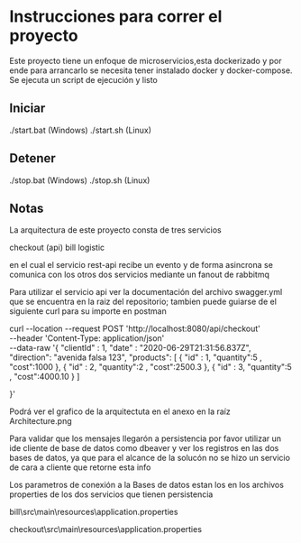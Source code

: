 # Instrucciones para correr el proyecto

Este proyecto tiene un enfoque de microservicios,esta dockerizado y por ende para arrancarlo se necesita tener instalado docker y docker-compose. Se ejecuta  un script de ejecución y listo

## Iniciar

./start.bat (Windows)
./start.sh (Linux)

## Detener

./stop.bat (Windows)
./stop.sh (Linux)

## Notas

La arquitectura de este proyecto consta de tres servicios

checkout (api)
bill
logistic

en el cual el servicio rest-api recibe un evento y de forma asincrona se comunica con los otros dos servicios mediante un fanout de rabbitmq

Para utilizar el servicio api ver la documentación del archivo swagger.yml que se encuentra en la raiz del repositorio; tambien puede guiarse de el siguiente curl para su importe en postman

curl --location --request POST 'http://localhost:8080/api/checkout' \
--header 'Content-Type: application/json' \
--data-raw '{
    "clientId" : 1,
    "date" : "2020-06-29T21:31:56.837Z",
    "direction":  "avenida falsa 123",
    "products": [
        {
            "id" : 1,
            "quantity":5 ,
            "cost":1000
        },
        {
            "id" : 2,
            "quantity":2 ,
            "cost":2500.3
        },
        {
            "id" : 3,
            "quantity":5 ,
            "cost":4000.10
        }
    ] 

}'

Podrá ver el grafico de la arquitectuta en el anexo en la raíz Architecture.png

Para validar que los mensajes llegarón a persistencia por favor utilizar un ide cliente de base de datos como dbeaver y ver los registros en las dos bases de datos, ya que para el alcance de la solucón no se hizo un servicio de cara a cliente que retorne esta info

Los parametros de conexión a la Bases de datos estan los en los archivos properties de los dos servicios que tienen persistencia

bill\src\main\resources\application.properties

checkout\src\main\resources\application.properties
 
